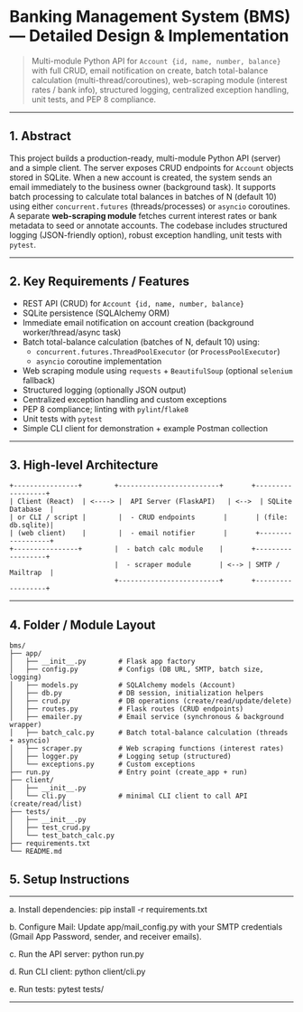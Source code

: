 # Banking Management System (BMS) — Detailed Design & Implementation

> Multi-module Python API for `Account {id, name, number, balance}` with full CRUD, email notification on create, batch total-balance calculation (multi-thread/coroutines), web-scraping module (interest rates / bank info), structured logging, centralized exception handling, unit tests, and PEP 8 compliance.

---

## 1. Abstract

This project builds a production-ready, multi-module Python API (server) and a simple client. The server exposes CRUD endpoints for `Account` objects stored in SQLite. When a new account is created, the system sends an email immediately to the business owner (background task). It supports batch processing to calculate total balances in batches of N (default 10) using either `concurrent.futures` (threads/processes) or `asyncio` coroutines. A separate **web-scraping module** fetches current interest rates or bank metadata to seed or annotate accounts. The codebase includes structured logging (JSON-friendly option), robust exception handling, unit tests with `pytest`.

---

## 2. Key Requirements / Features

* REST API (CRUD) for `Account {id, name, number, balance}`
* SQLite persistence (SQLAlchemy ORM)
* Immediate email notification on account creation (background worker/thread/async task)
* Batch total-balance calculation (batches of N, default 10) using:
  * `concurrent.futures.ThreadPoolExecutor` (or `ProcessPoolExecutor`)
  * `asyncio` coroutine implementation
* Web scraping module using `requests` + `BeautifulSoup` (optional `selenium` fallback)
* Structured logging (optionally JSON output)
* Centralized exception handling and custom exceptions
* PEP 8 compliance; linting with `pylint`/`flake8`
* Unit tests with `pytest`
* Simple CLI client for demonstration + example Postman collection

---

## 3. High-level Architecture

```
+----------------+        +-------------------------+       +------------------+
| Client (React)  | <----> |  API Server (FlaskAPI)   | <-->  | SQLite Database  |
| or CLI / script |        |  - CRUD endpoints       |       | (file: db.sqlite)|
| (web client)    |        |  - email notifier       |       +------------------+
+----------------+        |  - batch calc module    |       +------------------+
                          |  - scraper module       | <--> | SMTP / Mailtrap  |
                          +-------------------------+       +------------------+
```

---

## 4. Folder / Module Layout

```
bms/
├── app/
│   ├── __init__.py        # Flask app factory
│   ├── config.py          # Configs (DB URL, SMTP, batch size, logging)
│   ├── models.py          # SQLAlchemy models (Account)
│   ├── db.py              # DB session, initialization helpers
│   ├── crud.py            # DB operations (create/read/update/delete)
│   ├── routes.py          # Flask routes (CRUD endpoints)
│   ├── emailer.py         # Email service (synchronous & background wrapper)
│   ├── batch_calc.py      # Batch total-balance calculation (threads + asyncio)
│   ├── scraper.py         # Web scraping functions (interest rates)
│   ├── logger.py          # Logging setup (structured)
│   └── exceptions.py      # Custom exceptions
├── run.py                 # Entry point (create_app + run)
├── client/
│   ├── __init__.py
│   └── cli.py             # minimal CLI client to call API (create/read/list)
├── tests/
│   ├── __init__.py
│   ├── test_crud.py
│   └── test_batch_calc.py
├── requirements.txt
└── README.md
```

## 5. Setup Instructions

---
  a. Install dependencies: 
      pip install -r requirements.txt
  
  b. Configure Mail: 
      Update app/mail_config.py with your SMTP credentials (Gmail App Password, sender, and receiver emails).

  c. Run the API server: 
      python run.py
    
  d. Run CLI client: 
      python client/cli.py

  e. Run tests: 
      pytest tests/
      
---


